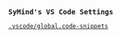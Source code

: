<samp><b>SyMind's VS Code Settings</b></samp>

[`.vscode/global.code-snippets`](./.vscode/global.code-snippets)

